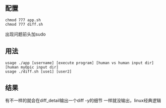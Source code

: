 ## 配置
```
chmod 777 app.sh
chmod 777 diff.sh
```
出现问题前头加sudo


## 用法
```
usage ./app [username] [execute program] [human vs human input dir] [human myOpic input dir]
usage ./diff.sh [use1] [user2]
```

## 结果
有不一样的就会在diff_detail输出一个diff -y的细节
一样就没输出，linux经典逻辑